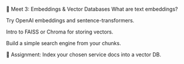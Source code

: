 📐 Meet 3: Embeddings & Vector Databases
What are text embeddings?

Try OpenAI embeddings and sentence-transformers.

Intro to FAISS or Chroma for storing vectors.

Build a simple search engine from your chunks.

📘 Assignment: Index your chosen service docs into a vector DB.